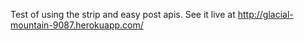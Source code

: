 Test of using the strip and easy post apis.  See it live at http://glacial-mountain-9087.herokuapp.com/

